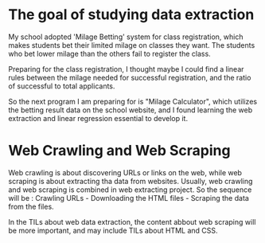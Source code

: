 # The goal of studying data extraction

My school adopted 'Milage Betting' system for class registration, which makes students bet their limited milage on classes they want. The students who bet lower milage than the others fail to register the class.

Preparing for the class registration, I thought maybe I could find a linear rules between the milage needed for successful registration, and the ratio of successful to total applicants.

So the next program I am preparing for is "Milage Calculator", which utilizes the betting result data on the school website, and I found learning the web extraction and linear regression essential to develop it.

# Web Crawling and Web Scraping

Web crawling is about discovering URLs or links on the web, while web scraping is about extracting tha data from websites. Usually, web crawling and web scraping is combined in web extracting project. So the sequence will be : Crawling URLs - Downloading the HTML files - Scraping the data from the files.

In the TILs about web data extraction, the content abbout web scraping will be more important, and may include TILs about HTML and CSS.
